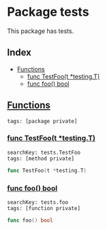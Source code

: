 # Package tests

This package has tests. 

## Index

* [Functions](#func)
    * [func TestFoo(t *testing.T)](#TestFoo)
    * [func foo() bool](#foo)


## <a id="func" href="#func">Functions</a>

```
tags: [package private]
```

### <a id="TestFoo" href="#TestFoo">func TestFoo(t *testing.T)</a>

```
searchKey: tests.TestFoo
tags: [method private]
```

```Go
func TestFoo(t *testing.T)
```

### <a id="foo" href="#foo">func foo() bool</a>

```
searchKey: tests.foo
tags: [function private]
```

```Go
func foo() bool
```

